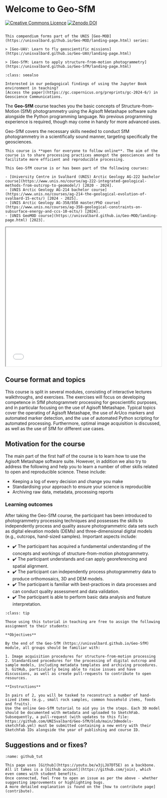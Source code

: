 # Welcome to Geo-SfM

<a rel="license" href="http://creativecommons.org/licenses/by-nc/4.0/"><img alt="Creative Commons Licence" style="border-width:0" src="https://i.creativecommons.org/l/by-nc/4.0/88x31.png" /></a> [![Zenodo DOI](https://zenodo.org/badge/DOI/10.5281/zenodo.7057604.svg)](https://doi.org/10.5281/zenodo.7057604)

````{margin} Part of the Geo-MOD series
 
This compendium forms part of the UNIS [Geo-MOD](https://unisvalbard.github.io/Geo-MOD/landing-page.html) series:

> [Geo-UAV: Learn to fly geoscientific missions](https://unisvalbard.github.io/Geo-UAV/landing-page.html)

> [Geo-SfM: Learn to apply structure-from-motion photogrammetry](https://unisvalbard.github.io/Geo-SfM/landing-page.html)

````


```{admonition} Read the paper
:class: seealso

Interested in our pedagogical findings of using the Jupyter Book environment in teaching?
[Access the paper](https://gc.copernicus.org/preprints/gc-2024-6/) in Geoscience Communications.

```

The **Geo-SfM** course teaches you the basic concepts of Structure-from-Motion (SfM) photogrammetry using the Agisoft Metashape software suite alongside the Python programming language. No previous programming experience is required, though may come in handy for more advanced uses.

Geo-SfM covers the necessary skills needed to conduct SfM photogrammetry in a scientifically sound manner, targeting specifically the geosciences.

```{admonition} Open access
This course is **open for everyone to follow online**. The aim of the course is to share processing practices amongst the geosciences and to facilitate more efficient and reproducible processing.
```

```{admonition} The University Centre in Svalbard
This Geo-SfM course is or has been part of the following courses:

- [University Centre in Svalbard (UNIS) Arctic Geology AG-222 bachelor course](https://www.unis.no/course/ag-222-integrated-geological-methods-from-outcrop-to-geomodel/) [2020 - 2024].
- [UNIS Arctic Geology AG-214 bachelor course](https://www.unis.no/courses/ag-214-the-geological-evolution-of-svalbard-15-ects/) [2024 - 2025].
- [UNIS Arctic Geology AG-358/858 master/PhD course](https://www.unis.no/courses/ag-358-geological-constraints-on-subsurface-energy-and-ccs-10-ects/) [2024].
- [UNIS GeoMOD course](https://unisvalbard.github.io/Geo-MOD/landing-page.html) [2023].
```

<iframe src="./slides/ppt/intro.html" title="Geo-SfM intro" width=100% height=450em></iframe>

## Course format and topics

This course is split in several modules, consisting of interactive lectures walkthroughs, and exercises. The exercises will focus on developing competence in SfM photogrammetr processing for geoscientific purposes, and in particular focusing on the use of Agisoft Metashape. Typical topics cover the operating of Agisoft Metashape, the use of ArUco markers and automated marker detection, and the use of automated Python scripting for automated processing.
Furthermore, optimal image acquisition is discussed, as well as the use of SfM for different use cases.

## Motivation for the course

The main part of the first half of the course is to learn how to use the Agisoft Metashape software suite.
However, in addition we also try to address the following and help you to learn a number of other skills related to open and reproducible science.
These include:
- Keeping a log of every decision and change you make
- Standardising your approach to ensure your science is reproducible
- Archiving raw data, metadata, processing reports


### Learning outcomes

After taking the Geo-SfM course, the participant has been introduced to photogrammetry processing techniques and possesses the skills to independently process and quality assure photogrammetric data sets such as digital elevation models (DEMs) and three-dimensional digital models (e.g., outcrops, hand-sized samples).
Important aspects include:

- ✔️ The participant has acquired a fundamental understanding of the concepts and workings of structure-from-motion photogrammetry.
- ✔️ The participant understands and can apply georeferencing and spatial alignment.
- ✔️ The participant can independently process photogrammetry data to produce orthomosaics, 3D and DEM models.
- ✔️ The participant is familiar with best-practices in data processes and can conduct quality assessment and data validation.
- ✔️ The participant is able to perform basic data analysis and feature interpretation.

```{admonition} Classroom assignment: teaching idea
:class: tip

Those using this tutorial in teaching are free to assign the following assignment to their students:

**Objectives**

By the end of the Geo-SfM (https://unisvalbard.github.io/Geo-SfM) module, all groups should be familiar with:

1. Image acquisition procedures for structure-from-motion processing
2. Standardised procedures for the processing of digital outcrop and sample models, including metadata templates and archiving procedures.
3. GitHub, particularly being able to raise issues and have discussions, as well as create pull-requests to contribute to open resources.

**Instructions**

In pairs of 2, you will be tasked to reconstruct a number of hand-sized items (e.g., small rock samples, common household items, foods and fruits). 
Use the online Geo-SfM tutorial to aid you in the steps. Each 3D model should be documented with metadata and uploaded to SketchFab. 
Subsequently, a pull-request (with updates to this file: https://github.com/UNISvalbard/Geo-SfM/blob/main/3dmodels-sketchfab.yml) must be submitted containing a new entry with their SketchFab IDs alongside the year of publishing and course ID.
```

## Suggestions and or fixes?

```{figure} assets/github_tut.gif
:name: github_tut

This page uses [Github](https://youtu.be/w3jLJU7DT5E) as a backbone.
All it takes is a [Github account](https://github.com/join), which even comes with student benefits.
Once connected, feel free to open an issue as per the above - whether suggesting improvements or highlighting bugs.
A more detailed explanation is found on the [how to contribute page](contribute).
```
